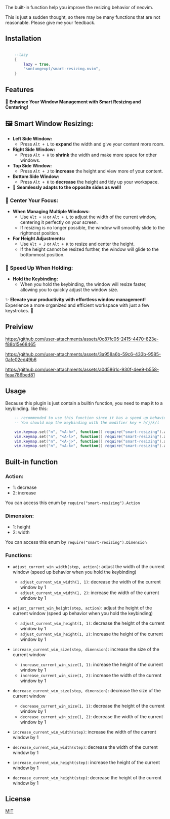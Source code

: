 The built-in function help you improve the resizing behavior of neovim.

This is just a sudden thought, so there may be many functions that are not reasonable. Please give me your feedback.

## Installation

```lua

    --lazy
    {
        lazy = true,
        "sontungexpt/smart-resizing.nvim",
    }

```

## Features

🌟 **Enhance Your Window Management with Smart Resizing and Centering!**

## 🖼️ **Smart Window Resizing:**

- **Left Side Window:**
  - Press `Alt + L` to **expand** the width and give your content more room.
- **Right Side Window:**
  - Press `Alt + H` to **shrink** the width and make more space for other windows.
- **Top Side Window:**
  - Press `Alt + J` to **increase** the height and view more of your content.
- **Bottom Side Window:**
  - Press `Alt + K` to **decrease** the height and tidy up your workspace.
- 🔄 **Seamlessly adapts to the opposite sides as well!**

### 📍 **Center Your Focus:**

- **When Managing Multiple Windows:**
  - Use `Alt + H` or `Alt + L` to adjust the width of the current window, centering it perfectly on your screen.
  - If resizing is no longer possible, the window will smoothly slide to the rightmost position.
- **For Height Adjustments:**
  - Use `Alt + J` or `Alt + K` to resize and center the height.
  - If the height cannot be resized further, the window will glide to the bottommost position.

### 🚀 **Speed Up When Holding:**

- **Hold the Keybinding:**
  - When you hold the keybinding, the window will resize faster, allowing you to quickly adjust the window size.

✨ **Elevate your productivity with effortless window management!** Experience a more organized and efficient workspace with just a few keystrokes. 🚀

## Preiview

https://github.com/user-attachments/assets/0c87fc05-2415-4470-823e-f88b15e68465

https://github.com/user-attachments/assets/3a958a6b-59c6-433b-9585-0afe02ed49b6

https://github.com/user-attachments/assets/a0d5861c-930f-4ee9-b558-feaa786bed81

## Usage

Because this plugin is just contain a builtin function, you need to map it to a keybinding.
like this:

```lua
    -- recommended to use this function since it has a speed up behavior when you hold the keybinding
    -- You should map the keybinding with the modifier key + h/j/k/l

    vim.keymap.set("n", "<A-h>", function() require("smart-resizing").adjust_current_win_width(1, 1) end)
    vim.keymap.set("n", "<A-l>", function() require("smart-resizing").adjust_current_win_width(1, 2) end)
    vim.keymap.set("n", "<A-j>", function() require("smart-resizing").adjust_current_win_height(1, 1) end)
    vim.keymap.set("n", "<A-k>", function() require("smart-resizing").adjust_current_win_height(1, 2) end)
```

## Built-in function

### Action:

- 1: decrease
- 2: increase

You can access this enum by `require("smart-resizing").Action`

### Dimension:

- 1: height
- 2: width

You can access this enum by `require("smart-resizing").Dimension`

### Functions:

- `adjust_current_win_width(step, action)`: adjust the width of the current window (speed up behavior when you hold the keybinding)

  - `adjust_current_win_width(1, 1)`: decrease the width of the current window by 1
  - `adjust_current_win_width(1, 2)`: increase the width of the current window by 1

- `adjust_current_win_height(step, action)`: adjust the height of the current window (speed up behavior when you hold the keybinding)

  - `adjust_current_win_height(1, 1)`: decrease the height of the current window by 1
  - `adjust_current_win_height(1, 2)`: increase the height of the current window by 1

- `increase_current_win_size(step, dimension)`: increase the size of the current window

  - `increase_current_win_size(1, 1)`: increase the height of the current window by 1
  - `increase_current_win_size(1, 2)`: increase the width of the current window by 1

- `decrease_current_win_size(step, dimension)`: decrease the size of the current window

  - `decrease_current_win_size(1, 1)`: decrease the height of the current window by 1
  - `decrease_current_win_size(1, 2)`: decrease the width of the current window by 1

- `increase_current_win_width(step)`: increase the width of the current window by 1

- `decrease_current_win_width(step)`: decrease the width of the current window by 1

- `increase_current_win_height(step)`: increase the height of the current window by 1

- `decrease_current_win_height(step)`: decrease the height of the current window by 1

## License

[MIT](./LICENSE)
